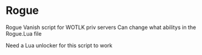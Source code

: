 # Rogue
Rogue Vanish script for WOTLK priv servers
Can change what abilitys in the Rogue.Lua file

Need a Lua unlocker for this script to work
